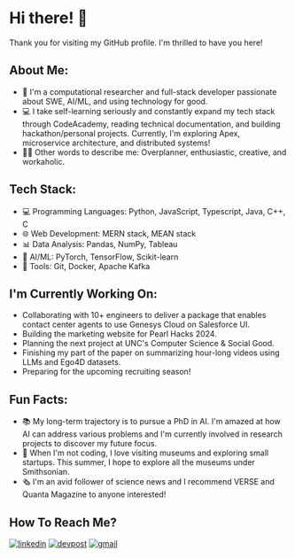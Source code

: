 # Hi there! 👋

Thank you for visiting my GitHub profile. I'm thrilled to have you here!

## About Me:
- 🔬 I'm a computational researcher and full-stack developer passionate about SWE, AI/ML, and using technology for good.
- 💻 I take self-learning seriously and constantly expand my tech stack through CodeAcademy, reading technical documentation, and building hackathon/personal projects. Currently, I'm exploring Apex, microservice architecture, and distributed systems!
- 👩🏻 Other words to describe me: Overplanner, enthusiastic, creative, and workaholic.

## Tech Stack:
- 💻 Programming Languages: Python, JavaScript, Typescript, Java, C++, C
- 🌐 Web Development: MERN stack, MEAN stack
- 📊 Data Analysis: Pandas, NumPy, Tableau
- 🤖 AI/ML: PyTorch, TensorFlow, Scikit-learn
- 🚀 Tools: Git, Docker, Apache Kafka

## I'm Currently Working On:
- Collaborating with 10+ engineers to deliver a package that enables contact center agents to use Genesys Cloud on Salesforce UI.
- Building the marketing website for Pearl Hacks 2024.
- Planning the next project at UNC's Computer Science & Social Good.
- Finishing my part of the paper on summarizing hour-long videos using LLMs and Ego4D datasets.
- Preparing for the upcoming recruiting season!

## Fun Facts:
- 📚 My long-term trajectory is to pursue a PhD in AI. I'm amazed at how AI can address various problems and I'm currently involved in research projects to discover my future focus.
- 🔭 When I'm not coding, I love visiting museums and exploring small startups. This summer, I hope to explore all the museums under Smithsonian.
- 🗞 I'm an avid follower of science news and I recommend VERSE and Quanta Magazine to anyone interested!

## How To Reach Me?
[![linkedin](https://img.shields.io/badge/LinkedIn-0A66C2?style=for-the-badge&logo=LinkedIn&logoColor=white)](https://www.linkedin.com/in/meliora-ho/)
[![devpost](https://img.shields.io/badge/Devpost-0078D7?style=for-the-badge&logo=Devpost&logoColor=white)](https://devpost.com/melioraho9?ref_content=user-portfolio&ref_feature=portfolio&ref_medium=global-nav)
[![gmail](https://img.shields.io/badge/Gmail-EA4335?style=for-the-badge&logo=Gmail&logoColor=white)](mailto:melioraho9@gmail.com)
